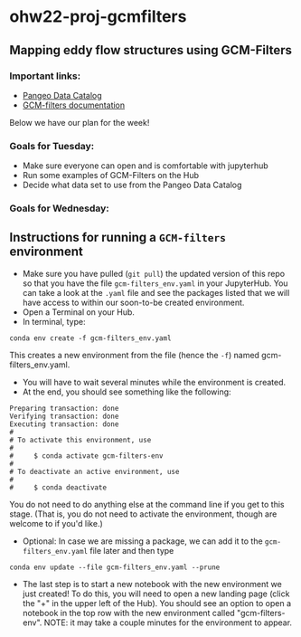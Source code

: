 # ohw22-proj-gcmfilters
## Mapping eddy flow structures using GCM-Filters

### Important links: 

- [Pangeo Data Catalog](https://catalog.pangeo.io/browse/master/ocean/)
- [GCM-filters documentation](https://gcm-filters.readthedocs.io/en/latest/index.html)

Below we have our plan for the week!

### Goals for Tuesday:
  - Make sure everyone can open and is comfortable with jupyterhub
  - Run some examples of GCM-Filters on the Hub 
  - Decide what data set to use from the Pangeo Data Catalog
  
### Goals for Wednesday:
 


## Instructions for running a `GCM-filters` environment

- Make sure you have pulled (`git pull`) the updated version of this repo so that you have the file `gcm-filters_env.yaml` in your JupyterHub. You can take a look at the `.yaml` file and see the packages listed that we will have access to within our soon-to-be created environment.
- Open a Terminal on your Hub.
- In terminal, type:

```
conda env create -f gcm-filters_env.yaml
```
This creates a new environment from the file (hence the `-f`) named gcm-filters_env.yaml.
- You will have to wait several minutes while the environment is created.
- At the end, you should see something like the following:

```
Preparing transaction: done
Verifying transaction: done
Executing transaction: done
#
# To activate this environment, use
#
#     $ conda activate gcm-filters-env
#
# To deactivate an active environment, use
#
#     $ conda deactivate
```
You do not need to do anything else at the command line if you get to this stage. (That is, you do not need to activate the environment, though are welcome to if you'd like.)
- Optional: In case we are missing a package, we can add it to the `gcm-filters_env.yaml` file later and then type
```
conda env update --file gcm-filters_env.yaml --prune
```
- The last step is to start a new notebook with the new environment we just created! To do this, you will need to open a new landing page (click the "+" in the upper left of the Hub). You should see an option to open a notebook in the top row with the new environment called "gcm-filters-env". NOTE: it may take a couple minutes for the environment to appear.


